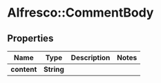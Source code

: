 # Alfresco::CommentBody

## Properties
Name | Type | Description | Notes
------------ | ------------- | ------------- | -------------
**content** | **String** |  | 


